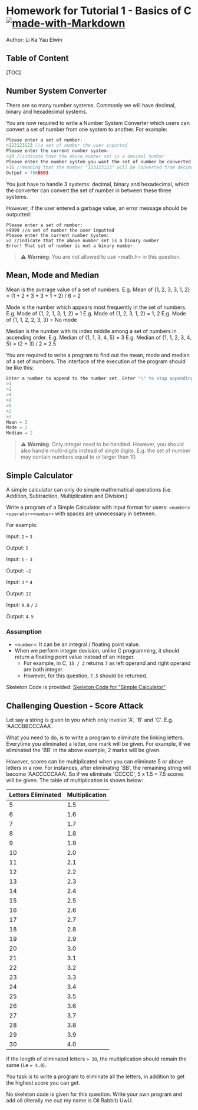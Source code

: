 # Homework for Tutorial 1 - Basics of C [![made-with-Markdown](https://img.shields.io/badge/Made%20with-Markdown-1f425f.svg)](https://hackmd.io/@Oil/H1nE_uU7t) 

Author: Li Ka Yau Elwin

## Table of Content


[TOC]

## Number System Converter

There are so many number systems. Commonly we will have decimal, binary and hexadecimal systems.

You are now required to write a Number System Converter which users can convert a set of number from one system to another. 
For example:

```c
Please enter a set of number:
>123123123 //a set of number the user inputted
Please enter the current number system:
>10 //indicate that the above number set is a decimal number
Please enter the number system you want the set of number be converted to:
>16 //meaning that the number "123123123" will be converted from decimal to hexadecimal.
Output = 756B5B3
```

You just have to handle 3 systems: decimal, binary and hexadecimal, which the converter can convert the set of number in between these three systems.

However, if the user entered a garbage value, an error message should be outputted:

```c=
Please enter a set of number:
>9999 //a set of number the user inputted
Please enter the current number system:
>2 //indicate that the above number set is a binary number
Error! That set of number is not a binary number.
```

> :warning: **Warning**:
> You are not allowed to use <math.h> in this question.

## Mean, Mode and Median

Mean is the average value of a set of numbers. 
E.g. Mean of {1, 2, 3, 3, 1, 2} = (1 + 2 + 3 + 3 + 1 + 2) / 6 = 2

Mode is the number which appears most frequently in the set of numbers.
E.g. Mode of {1, 2, 1, 3, 1, 2} = 1
E.g. Mode of {1, 2, 3, 1, 2} = 1, 2
E.g. Mode of {1, 1, 2, 2, 3, 3} = No mode

Median is the number with its index middle among a set of numbers in ascending order.
E.g. Median of {1, 1, 3, 4, 5} = 3
E.g. Median of {1, 1, 2, 3, 4, 5} = (2 + 3) / 2 = 2.5

You are required to write a program to find out the mean, mode and median of a set of numbers. The interface of the execution of the program should be like this:

```c
Enter a number to append to the number set. Enter "\" to stop appending.
>1
>2
>4
>9
>0
>2
>/
Mean = 3
Mode = 2
Median = 2
```

> :warning: **Warning**:
> Only integer need to be handled. However, you should also handle multi-digits instead of single digits. E.g. the set of number may contain numbers equal to or larger than 10.

## Simple Calculator

A simple calculator can only do simple mathematical operations (i.e. Addition, Subtraction, Multiplication and Division.)

Write a program of a Simple Calculator with input format for users:
`<number><operator><number>`
with spaces are unnecessary in between.

For example:

Input:
`2`
`+`
`3`

Output:
`5`

Input:
`1`
`-`
`3`

Output:
`-2`

Input:
`3`
`*`
`4`

Output:
`12`

Input:
`9.0`
`/`
`2`

Output:
`4.5`

### Assumption

* `<number>`: It can be an integral / floating point value.
* When we perform integer devision, unlike C programming, it should return a floating point value instead of an integer.
  * For example, in C, `15 / 2` returns `7` as left operand and right operand are both integer.
  * However, for this question, `7.5` should be returned.

Skeleton Code is provided: [Skeleton Code for "Simple Calculator"](https://github.com/HKUST-Robotics-Team/Software-Tutorial-2021/tree/master/Tutorial%201%20-%20Basics%20C%20and%20IDEs/Homework_1/Skeleton_Code/Simple_Calculator)

## Challenging Question - Score Attack

Let say a string is given to you which only involve 'A', 'B' and 'C'. E.g. 'AACCBBCCCAAA'.

What you need to do, is to write a program to eliminate the linking letters. Everytime you eliminated a letter, one mark will be given. For example, if we eliminated the 'BB' in the above example, 2 marks will be given. 

However, scores can be multiplicated when you can eliminate 5 or above letters in a row. For instances, after eliminating 'BB', the remaining string will become 'AACCCCCAAA'. So if we eliminate 'CCCCC', 5 x 1.5 = 7.5 scores will be given. The table of multiplication is shown below:

| Letters Eliminated | Multiplication |
| ------------------ | -------------- |
| 5                  | 1.5            |
| 6                  | 1.6            |
| 7                  | 1.7            |
| 8                  | 1.8            |
| 9                  | 1.9            |
| 10                 | 2.0            |
| 11                 | 2.1            |
| 12                 | 2.2            |
| 13                 | 2.3            |
| 14                 | 2.4            |
| 15                 | 2.5            |
| 16                 | 2.6            |
| 17                 | 2.7            |
| 18                 | 2.8            |
| 19                 | 2.9            |
| 20                 | 3.0            |
| 21                 | 3.1            |
| 22                 | 3.2            |
| 23                 | 3.3            |
| 24                 | 3.4            |
| 25                 | 3.5            |
| 26                 | 3.6            |
| 27                 | 3.7            |
| 28                 | 3.8            |
| 29                 | 3.9            |
| 30                 | 4.0            |

If the length of eliminated letters `> 30`, the multiplication should remain the same (i.e `= 4.0`).

You task is to write a program to eliminate all the letters, in addition to get the highest score you can get.

No skeleton code is given for this question. Write your own program and add oil (literally me cuz my name is Oil Rabbit) UwU.
